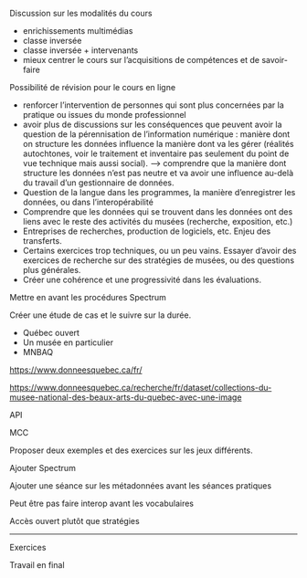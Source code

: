Discussion sur les modalités du cours

- enrichissements multimédias
- classe inversée
- classe inversée + intervenants
- mieux centrer le cours sur l’acquisitions de compétences et de savoir-faire

Possibilité de révision pour le cours en ligne

- renforcer l’intervention de personnes qui sont plus concernées par la pratique ou issues du monde professionnel
- avoir plus de discussions sur les conséquences que peuvent avoir la question de la pérennisation de l’information numérique : manière dont on structure les données influence la manière dont va les gérer (réalités autochtones, voir le traitement et inventaire pas seulement du point de vue technique mais aussi social). --> comprendre que la manière dont structure les données n’est pas neutre et va avoir une influence au-delà du travail d’un gestionnaire de données. 
- Question de la langue dans les programmes, la manière d’enregistrer les données, ou dans l’interopérabilité
- Comprendre que les données qui se trouvent dans les données ont des liens avec le reste des activités du musées (recherche, exposition, etc.)
- Entreprises de recherches, production de logiciels, etc. Enjeu des transferts.
- Certains exercices trop techniques, ou un peu vains. Essayer d’avoir des exercices de recherche sur des stratégies de musées, ou des questions plus générales.
- Créer une cohérence et une progressivité dans les évaluations.

Mettre en avant les procédures Spectrum

Créer une étude de cas et le suivre sur la durée.

- Québec ouvert
- Un musée en particulier
- MNBAQ

https://www.donneesquebec.ca/fr/

https://www.donneesquebec.ca/recherche/fr/dataset/collections-du-musee-national-des-beaux-arts-du-quebec-avec-une-image

API

MCC

Proposer deux exemples et des exercices sur les jeux différents.

Ajouter Spectrum

Ajouter une séance sur les métadonnées avant les séances pratiques

Peut être pas faire interop avant les vocabulaires

Accès ouvert plutôt que stratégies

---

Exercices

Travail en final

